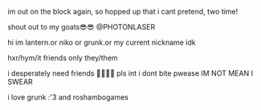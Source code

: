 im out on the block again, so hopped up that i cant pretend, two time!

shout out to my goats😎😎 @PHOTONLASER

hi im lantern.or niko or grunk.or my current nickname idk

hxr/hym/it friends only they/them

i desperately need friends 🥺🥺🥺🥺 pls int i dont bite pwease IM NOT MEAN I SWEAR

i love grunk :'3 and roshambogames
